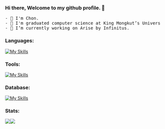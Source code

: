 ### Hi there, Welcome to my github profile. 👋


<pre>
- 🤔 I'm Chon.
- 🏫 I'm graduated computer science at King Mongkut’s University of Technology Thonburi (KMUTT).
- 🔭 I’m currently working on Arise by Infinitus.
</pre>

<!--
**chon26909/chon26909** is a ✨ _special_ ✨ repository because its `README.md` (this file) appears on your GitHub profile.

Here are some ideas to get you started:

- 🔭 I’m currently working on ...
- 🌱 I’m currently learning ...
- 👯 I’m looking to collaborate on ...
- 🤔 I’m looking for help with ...
- 💬 Ask me about ...
- 📫 How to reach me: ...
- 😄 Pronouns: ...
- ⚡ Fun fact: ...
-->

### Languages:

[![My Skills](https://skillicons.dev/icons?i=ts,js,html,css,python,cpp,go,dart)](https://skillicons.dev)

### Tools:
[![My Skills](https://skillicons.dev/icons?i=react,redux,nextjs,vue,nuxtjs,angular,tailwind,sass,express,flutter,figma,githubactions,docker,kafka,arduino,linux,nginx,nodejs,postman,jenkins)](https://skillicons.dev)

### Database:
[![My Skills](https://skillicons.dev/icons?i=mysql,mongodb,firebase,redis)](https://skillicons.dev)

### Stats:

<div style="display: flex;">
<!--   <div> -->
     <img src="https://github-readme-stats.vercel.app/api/top-langs/?username=chon26909&layout=compact&langs_count=10&theme=gruvbox"/>
<!--   </div> -->
<!--   <div> -->
     <img src="https://github-readme-stats.vercel.app/api?username=chon26909&show_icons=true&theme=gruvbox"/>
<!--   </div> -->
</div>
  

